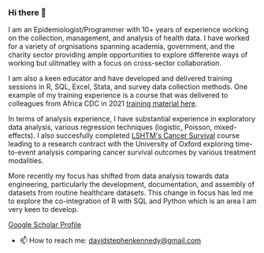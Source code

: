 ### Hi there 👋

I am an Epidemiologist/Programmer with 10+ years of experience working on the collection, management, and analysis of health data. I have worked for a variety of orgnisations spanning academia, government, and the charity sector providing ample opportunities to explore differente ways of working but ulitmatley with a focus on cross-sector collaboration. 

I am also a keen educator and have developed and delivered training sessions in R, SQL, Excel, Stata, and survey data collection methods. One example of my training experience is a course that was delivered to colleagues from Africa CDC in 2021 [training material here](https://github.com/dsbkennedy/AfricaCDCRTraining). 

In terms of analysis experience, I have substantial experience in exploratory data analysis, various regression techniques (logistic, Poisson, mixed-effects). I also succesfully completed [LSHTM's Cancer Survival](https://www.lshtm.ac.uk/study/courses/short-courses/cancer-survival) course leading to a research contract with the University of Oxford exploring time-to-event analysis comparing cancer survival outcomes by various treatment modalities. 

More recently my focus has shifted from data analysis towards data engineering, particularly the development, documentation, and assembly of datasets from routine healthcare datasets. This change in focus has led me to explore the co-integration of R with SQL and Python which is an area I am very keen to develop. 

[Google Scholar Profile](https://scholar.google.com/citations?user=mrHqWHgAAAAJ&hl=en)

- 📫 How to reach me: davidstephenkennedy@gmail.com


